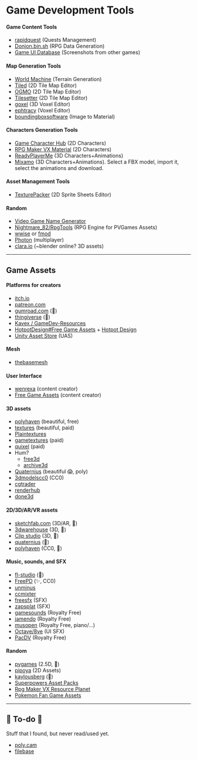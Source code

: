 # Game Development Tools

<div class="row row-cols-lg-2"><div>

#### Game Content Tools

* [rapidquest](https://github.com/radiantone/rapidquest) (Quests Management)
* [Donjon.bin.sh](https://donjon.bin.sh/) (RPG Data Generation)
* [Game UI Database](https://www.gameuidatabase.com/) (Screenshots from other games)

#### Map Generation Tools

* [World Machine](https://www.world-machine.com/) (Terrain Generation)
* [Tiled](https://www.mapeditor.org/) (2D Tile Map Editor)
* [OGMO](https://ogmo-editor-3.github.io/) (2D Tile Map Editor)
* [Tilesetter](https://led.itch.io/tilesetter) (2D Tile Map Editor)
* [goxel](https://github.com/guillaumechereau/goxel) (3D Voxel Editor)
* [ephtracy](https://ephtracy.github.io/) (Voxel Editor)
* [boundingboxsoftware](https://boundingboxsoftware.com/materialize/) (Image to Material)
</div><div>

#### Characters Generation Tools

* [Game Character Hub](https://www.gamecharacterhub.com) (2D Characters)
* [RPG Maker VX Material](https://junkhunt.net/vx/charachip.shtml) (2D Characters)
* [ReadyPlayerMe](https://readyplayer.me/) (3D Characters+Animations)
* [Mixamo](https://www.mixamo.com/#/) (3D Characters+Animations). Select a FBX model, import it, select the animations and download.

#### Asset Management Tools

* [TexturePacker](https://www.codeandweb.com/texturepacker) (2D Sprite Sheets Editor)

#### Random

* [Video Game Name Generator](https://videogamena.me/)
* [Nightmare_82/RpgTools](https://gitlab.com/Nightmare_82/charactercreator) (RPG Engine for PVGames Assets)
* [wwise](https://www.audiokinetic.com/fr/products/wwise/) or [fmod](https://www.fmod.com/)
* [Photon](https://www.photonengine.com/) (multiplayer)
* [clara.io](https://clara.io/) (~blender online? 3D assets)
</div></div>

<hr class="sep-both">

## Game Assets

<div class="row row-cols-lg-2"><div>

#### Platforms for creators

* [itch.io](https://itch.io/)
* [patreon.com](https://www.patreon.com/home)
* [gumroad.com](https://gumroad.com/) (👻)
* [thingiverse](https://www.thingiverse.com/) (👻)
* [Kavex / GameDev-Resources ](https://github.com/Kavex/GameDev-Resources)
* [HotpotDesign#Free Game Assets](https://github.com/HotpotDesign/Game-Assets-And-Resources) + [Hotpot Design](https://hotpot.ai/free-game-assets)
* [Unity Asset Store](https://assetstore.unity.com/) (UAS)

#### Mesh

* [thebasemesh](https://thebasemesh.com/)

#### User Interface

* [wenrexa](https://wenrexa.itch.io/wenrexa-game-assets-1) (content creator)
* [Free Game Assets](https://itch.io/s/11302/november-2023-mega-bundle-game-assets-save-97) (content creator)

#### 3D assets

* [polyhaven](https://polyhaven.com/) (beautiful, free)
* [textures](https://textures.com/) (beautiful, paid)
* [Plaintextures](https://www.plaintextures.com/index)
* [gametextures](https://gametextures.com/shop?order=new&s=) (paid)
* [quixel](https://quixel.com/megascans/home) (paid)
* Hum?
    * [free3d](https://free3d.com/)
    * [archive3d](https://archive3d.net/)
* [Quaternius](https://quaternius.com/index.html) (beautiful 😱, poly)
* [3dmodelscc0](https://www.3dmodelscc0.com/) (CC0)
* [cgtrader](https://www.cgtrader.com/)
* [renderhub](https://www.renderhub.com/)
* [done3d](https://done3d.com/)
</div><div>

#### 2D/3D/AR/VR assets

* [sketchfab.com](https://sketchfab.com/) (3D/AR, 👻)
* [3dwarehouse](https://3dwarehouse.sketchup.com/) (3D, 👻)
* [Clip studio](https://assets.clip-studio.com/en-us/) (3D, 👻)
* [quaternius](https://quaternius.com/index.html) (👻)
* [polyhaven](https://polyhaven.com/) (CC0, 👻)

#### Music, sounds, and SFX

* [fl-studio](https://www.image-line.com/fl-studio/) (👻)
* [FreePD](https://freepd.com/) (✨, CC0)
* [unminus](https://www.unminus.com/)
* [ccmixter](http://dig.ccmixter.org/)
* [freesfx](https://freesfx.co.uk/Default.aspx) (SFX)
* [zapsplat](https://www.zapsplat.com/) (SFX)
* [gamesounds](https://gamesounds.xyz/) (Royalty Free)
* [jamendo](https://www.jamendo.com/start) (Royalty Free)
* [musopen](https://musopen.org/) (Royalty Free, piano/...)
* [Octave/8ve](http://raisedbeaches.com/octave/index.html) (UI SFX)
* [PacDV](https://www.pacdv.com/sounds/index.html) (Royalty Free)

#### Random

* [pvgames](https://pvgames.itch.io/) (2.5D, 🚀)
* [pipoya](https://pipoya.itch.io/) (2D Assets)
* [kaylousberg](https://kaylousberg.itch.io/) (👻)
* [Superpowers Asset Packs](https://github.com/sparklinlabs/superpowers-asset-packs)
* [Rpg Maker VX Resource Planet](https://vxresource.wordpress.com/)
* [Pokemon Fan Game Assets](https://pokemonfangames.com/resource/pokemon-essentials-bw/)
</div></div>

<hr class="sep-both">

## 👻 To-do 👻

Stuff that I found, but never read/used yet.

<div class="row row-cols-lg-2"><div>

* [poly.cam](https://poly.cam/)
* [filebase](https://filebase.gamedevhq.com/)
</div><div>
</div></div>